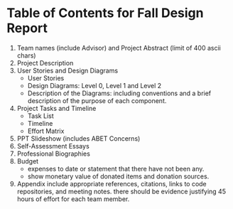 # Table of Contents for Fall Design Report



1. Team names (include Advisor) and Project Abstract (limit of 400 ascii chars)
2. Project Description
3. User Stories and Design Diagrams
	* User Stories
	* Design Diagrams: Level 0, Level 1 and Level 2 
	* Description of the Diagrams: including conventions and a brief description of the purpose of each component.
4. Project Tasks and Timeline
	* Task List
	* Timeline
	* Effort Matrix
5. PPT Slideshow (includes ABET Concerns)
6. Self-Assessment Essays
7. Professional Biographies
8. Budget
	* expenses to date or statement that there have not been any.
	* show monetary value of donated items and donation sources.
9. Appendix
include appropriate references, citations, links to code repositories, and meeting notes.
there should be evidence justifying 45 hours of effort for each team member.
